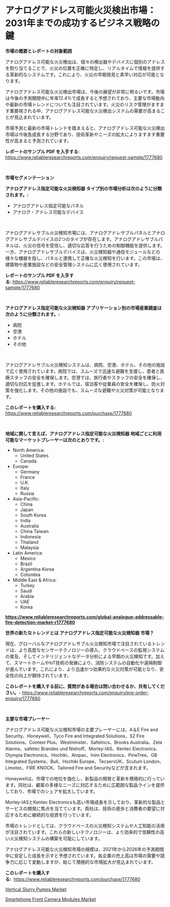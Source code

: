 <p><h1>アナログアドレス可能火災検出市場：2031年までの成功するビジネス戦略の鍵</h1></p><p><strong>市場の概要とレポートの対象範囲</strong></p>
<p><p>アナログアドレス可能な火災検出は、個々の検出器やデバイスに個別のアドレスを割り当てることで、火災の位置を正確に特定し、リアルタイムで情報を提供する革新的なシステムです。これにより、火災の早期発見と素早い対応が可能となります。</p><p>アナログアドレス可能な火災検出市場は、今後の展望が非常に明るいです。市場は今後の予測期間中に年率12.4%で成長すると予想されており、主要な市場動向や最新の市場トレンドについても注目されています。火災のリスク管理がますます重要視される中、アナログアドレス可能な火災検出システムの需要が高まることが見込まれています。</p><p>市場予測と最新の市場トレンドを踏まえると、アナログアドレス可能な火災検出市場は今後急成長する分野であり、技術革新やニーズの拡大によりますます重要性が高まると予測されています。</p></p>
<p><strong>レポートのサンプル PDF を入手する:</strong> <a href="https://www.reliableresearchreports.com/enquiry/request-sample/1777680">https://www.reliableresearchreports.com/enquiry/request-sample/1777680</a></p>
<p>&nbsp;</p>
<p><strong>市場セグメンテーション</strong></p>
<p><strong>アナログアドレス指定可能な火災検知器 タイプ別の市場分析は次のように分類されます。:</strong></p>
<p><ul><li>アナログアドレス指定可能なパネル</li><li>アナログ・アドレス可能なデバイス</li></ul></p>
<p>&nbsp;</p>
<p><p>アナログアドレサブル火災検知市場には、アナログアドレサブルパネルとアナログアドレサブルデバイスの2つのタイプが存在します。アナログアドレサブルパネルは、火災の信号を受信し、適切な応答を行うための制御機能を提供します。一方、アナログアドレサブルデバイスは、火災検知器や通信モジュールなどの様々な機器を指し、パネルと連携して正確な火災検知を行います。この市場は、建築物や産業施設などの安全管理システムに広く使用されています。</p></p>
<p><strong>レポートのサンプル PDF を入手する:</strong>&nbsp;<a href="https://www.reliableresearchreports.com/enquiry/request-sample/1777680">https://www.reliableresearchreports.com/enquiry/request-sample/1777680</a></p>
<p>&nbsp;</p>
<p><strong> アナログアドレス指定可能な火災検知器 アプリケーション別の市場産業調査は次のように分類されます。:</strong></p>
<p><ul><li>病院</li><li>空港</li><li>ホテル</li><li>その他</li></ul></p>
<p>&nbsp;</p>
<p><p>アナログアドレサブル火災検知システムは、病院、空港、ホテル、その他の施設で広く使用されています。病院では、スムーズで迅速な避難を支援し、患者と医療スタッフの安全を確保します。空港では、旅行者やスタッフの安全を確保し、適切な対応を促進します。ホテルでは、宿泊客や従業員の安全を確保し、防火対策を強化します。その他の施設でも、スムーズな避難や火災対策が可能となります。</p></p>
<p><strong>このレポートを購入する:</strong>&nbsp; <a href="https://www.reliableresearchreports.com/purchase/1777680">https://www.reliableresearchreports.com/purchase/1777680</a></p>
<p>&nbsp;</p>
<p><strong>地域に関して言えば、アナログアドレス指定可能な火災検知器 地域ごとに利用可能なマーケットプレーヤーは次のとおりです。:</strong></p>
<p><ul>
    <li>
        North America:
        <ul>
            <li>United States</li>
            <li>Canada</li>
        </ul>
    </li>
    <li>
        Europe:
        <ul>
            <li>Germany</li>
            <li>France</li>
            <li>U.K.</li>
            <li>Italy</li>
            <li>Russia</li>
        </ul>
    </li>
    <li>
        Asia-Pacific:
        <ul>
            <li>China</li>
            <li>Japan</li>
            <li>South Korea</li>
            <li>India</li>
            <li>Australia</li>
            <li>China Taiwan</li>
            <li>Indonesia</li>
            <li>Thailand</li>
            <li>Malaysia</li>
        </ul>
    </li>
    <li>
        Latin America:
        <ul>
            <li>Mexico</li>
            <li>Brazil</li>
            <li>Argentina Korea</li>
            <li>Colombia</li>
        </ul>
    </li>
    <li>
        Middle East & Africa:
        <ul>
            <li>Turkey</li>
            <li>Saudi</li>
            <li>Arabia</li>
            <li>UAE</li>
            <li>Korea</li>
        </ul>
    </li>
    </ul></p>
<p><strong><a href="https://www.reliableresearchreports.com/global-analogue-addressable-fire-detection-market-r1777680">https://www.reliableresearchreports.com/global-analogue-addressable-fire-detection-market-r1777680</a></strong>&nbsp;</p>
<p><strong>世界の新たなトレンドとは アナログアドレス指定可能な火災検知器 市場？</strong></p>
<p><p>現在、グローバルなアナログアドレサブル火災検知市場で注目されているトレンドは、より高度なセンサーテクノロジーの導入、クラウドベースの監視システムの普及、そしてインテリジェントなデータ分析による早期の火災検知です。加えて、スマートホームやIoT技術の発展により、消防システムの自動化や遠隔制御が進んでいます。これにより、より迅速かつ効果的な火災対策が可能となり、安全性の向上が期待されています。</p></p>
<p><strong>このレポートを購入する前に、質問がある場合は問い合わせるか、共有してください。</strong>- <a href="https://www.reliableresearchreports.com/enquiry/pre-order-enquiry/1777680">https://www.reliableresearchreports.com/enquiry/pre-order-enquiry/1777680</a></p>
<p>&nbsp;</p>
<p><strong>主要な市場プレーヤー</strong></p>
<p><p>アナログアドレス可能な火災検知市場の主要プレーヤーには、A＆E Fire and Security、Honeywell、Tyco Fire and Integrated Solutions、S2 Fire Solutions、Context Plus、Westminster、Safelincs、Brooks Australia、Zeta Alarms、safetec Brandes und Niehoff、Morley-IAS、Kentec Electronics、Olympia Electronics、Hochiki、Ampac、Inim Electronics、PineTree、GB Integrated Systems、Bull、Hochiki Europe、TecservUK、Scutum London、Limotec、FIRE KNOCK、Tailored Fire and Securityなどが含まれます。</p><p>Honeywellは、市場での地位を強化し、新製品の開発と革新を積極的に行っています。同社は、顧客の多様なニーズに対応するために広範囲な製品ラインを提供しており、市場でのシェアを拡大しています。</p><p>Morley-IASとKentec Electronicsも高い市場成長を示しており、革新的な製品とサービスの開発に焦点を当てています。両社は、技術の進歩と消費者の要望に対応するために継続的な投資を行っています。</p><p>市場のトレンドとしては、クラウドベースの火災検知システムや人工知能の活用が注目されています。これらの新しいテクノロジーは、より効率的で信頼性の高い火災検知システムの構築を可能にしています。</p><p>アナログアドレス可能な火災検知市場の規模は、2021年から2026年の予測期間中に安定した成長を示すと予想されています。各企業の売上高は市場の需要や競争力に応じて変動しますが、総じて積極的な市場拡大が見込まれています。</p></p>
<p><strong>このレポートを購入する:</strong>&nbsp;&nbsp;<a href="https://www.reliableresearchreports.com/purchase/1777680">https://www.reliableresearchreports.com/purchase/1777680</a></p>
<p><p><a href="https://view.publitas.com/reportprime-1/vertical-slurry-pumps-market-insights-into-market-cagr-market-trends-and-growth-strategies/">Vertical Slurry Pumps Market</a></p><p><a href="https://three-jumbo-f6d.notion.site/Smartphone-Front-Camera-Modules-Market-Competitive-Analysis-Market-Trends-and-Forecast-to-2031-853d0648b99a4f62a3de9732c2cdd68f">Smartphone Front Camera Modules Market</a></p></p>